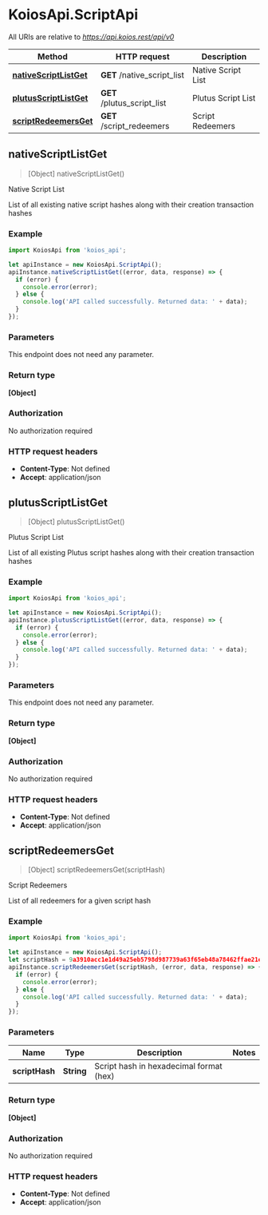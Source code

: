# KoiosApi.ScriptApi

All URIs are relative to *https://api.koios.rest/api/v0*

Method | HTTP request | Description
------------- | ------------- | -------------
[**nativeScriptListGet**](ScriptApi.md#nativeScriptListGet) | **GET** /native_script_list | Native Script List
[**plutusScriptListGet**](ScriptApi.md#plutusScriptListGet) | **GET** /plutus_script_list | Plutus Script List
[**scriptRedeemersGet**](ScriptApi.md#scriptRedeemersGet) | **GET** /script_redeemers | Script Redeemers



## nativeScriptListGet

> [Object] nativeScriptListGet()

Native Script List

List of all existing native script hashes along with their creation transaction hashes

### Example

```javascript
import KoiosApi from 'koios_api';

let apiInstance = new KoiosApi.ScriptApi();
apiInstance.nativeScriptListGet((error, data, response) => {
  if (error) {
    console.error(error);
  } else {
    console.log('API called successfully. Returned data: ' + data);
  }
});
```

### Parameters

This endpoint does not need any parameter.

### Return type

**[Object]**

### Authorization

No authorization required

### HTTP request headers

- **Content-Type**: Not defined
- **Accept**: application/json


## plutusScriptListGet

> [Object] plutusScriptListGet()

Plutus Script List

List of all existing Plutus script hashes along with their creation transaction hashes

### Example

```javascript
import KoiosApi from 'koios_api';

let apiInstance = new KoiosApi.ScriptApi();
apiInstance.plutusScriptListGet((error, data, response) => {
  if (error) {
    console.error(error);
  } else {
    console.log('API called successfully. Returned data: ' + data);
  }
});
```

### Parameters

This endpoint does not need any parameter.

### Return type

**[Object]**

### Authorization

No authorization required

### HTTP request headers

- **Content-Type**: Not defined
- **Accept**: application/json


## scriptRedeemersGet

> [Object] scriptRedeemersGet(scriptHash)

Script Redeemers

List of all redeemers for a given script hash

### Example

```javascript
import KoiosApi from 'koios_api';

let apiInstance = new KoiosApi.ScriptApi();
let scriptHash = 9a3910acc1e1d49a25eb5798d987739a63f65eb48a78462ffae21e6f; // String | Script hash in hexadecimal format (hex)
apiInstance.scriptRedeemersGet(scriptHash, (error, data, response) => {
  if (error) {
    console.error(error);
  } else {
    console.log('API called successfully. Returned data: ' + data);
  }
});
```

### Parameters


Name | Type | Description  | Notes
------------- | ------------- | ------------- | -------------
 **scriptHash** | **String**| Script hash in hexadecimal format (hex) | 

### Return type

**[Object]**

### Authorization

No authorization required

### HTTP request headers

- **Content-Type**: Not defined
- **Accept**: application/json

